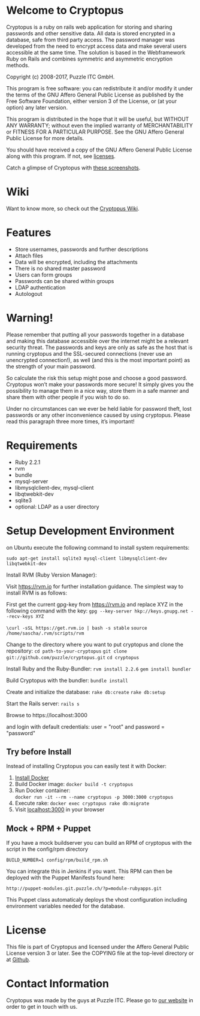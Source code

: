 Welcome to Cryptopus
====================

Cryptopus is a ruby on rails web application for storing and sharing
passwords and other sensitive data. All data is stored encrypted in a
database, safe from third party access. The password manager was
developed from the need to encrypt access data and make several users
accessible at the same time. The solution is based in the Webframework
Ruby on Rails and combines symmetric and asymmetric encryption methods.

Copyright (c) 2008-2017, Puzzle ITC GmbH.

This program is free software: you can redistribute it and/or modify it
under the terms of the GNU Affero General Public License as published by
the Free Software Foundation, either version 3 of the License, or (at
your option) any later version.

This program is distributed in the hope that it will be useful, but
WITHOUT ANY WARRANTY; without even the implied warranty of
MERCHANTABILITY or FITNESS FOR A PARTICULAR PURPOSE. See the GNU Affero
General Public License for more details.

You should have received a copy of the GNU Affero General Public License
along with this program. If not, see
[licenses](http://www.gnu.org/licenses/).

Catch a glimpse of Cryptopus with [these screenshots](https://github.com/puzzle/cryptopus/wiki/Screenshots).

Wiki
====

Want to know more, so check out the [Cryptopus Wiki](https://github.com/puzzle/cryptopus/wiki).

Features
========

-   Store usernames, passwords and further descriptions
-   Attach files
-   Data will be encrypted, including the attachments
-   There is no shared master password
-   Users can form groups
-   Passwords can be shared within groups
-   LDAP authentication
-   Autologout

Warning!
========

Please remember that putting all your passwords together in a database
and making this database accessible over the internet might be a
relevant security threat. The passwords and keys are only as safe as the
host that is running cryptopus and the SSL-secured connections (never
use an unencrypted connection!), as well (and this is the most important
point) as the strength of your main password.

So calculate the risk this setup might pose and choose a good password.
Cryptopus won’t make your passwords more secure! It simply gives you the
possibility to manage them in a nice way, store them in a safe manner
and share them with other people if you wish to do so.

Under no circumstances can we ever be held liable for password theft,
lost passwords or any other inconvenience caused by using cryptopus.
Please read this paragraph three more times, it’s important!

Requirements
============

-   Ruby 2.2.1
-   rvm
-   bundle
-   mysql-server
-   libmysqlclient-dev, mysql-client
-   libqtwebkit-dev
-   sqlite3
-   optional: LDAP as a user directory

Setup Development Environment
=============================

on Ubuntu execute the following command to install system requirements:  

`sudo apt-get install sqlite3 mysql-client libmysqlclient-dev libqtwebkit-dev`


Install RVM (Ruby Version Manager):

Visit https://rvm.io for further installation guidance. The simplest way to install RVM is as follows:

First get the current gpg-key from https://rvm.io and replace XYZ in the following command with the key:
`gpg --key-server hkp://keys.gnupg.net --recv-keys XYZ`

`\curl -sSL https://get.rvm.io | bash -s stable`
`source /home/sascha/.rvm/scripts/rvm`

Change to the directory where you want to put cryptopus and clone the repository:
`cd path-to-your-cryptopus`
`git clone git://github.com/puzzle/cryptopus.git`
`cd cryptopus`

Install Ruby and the Ruby-Bundler:
`rvm install 2.2.6`
`gem install bundler`

Build Cryptopus with the bundler:
`bundle install`

Create and initialize the database:
`rake db:create`
`rake db:setup`

Start the Rails server:
`rails s`

Browse to https://localhost:3000

and login with default credentials:
user = "root" and password = "password"



Try before Install
------------------

Instead of installing Cryptopus you can easily test it with Docker:

1. ​[Install Docker](https://docs.docker.com/engine/installation/ubuntulinux/)        
2. Build Docker image: `docker build -t cryptopus`  
3. Run Docker container:   
`docker run -it --rm --name cryptopus -p 3000:3000 cryptopus`  
4. Execute rake: `docker exec cryptopus rake db:migrate`    
5. Visit [localhost:3000](http://localhost:3000) in your browser  


Mock + RPM + Puppet
-------------------

If you have a mock buildserver you can build an RPM of cryptopus with
the script in the config/rpm directory

`BUILD_NUMBER=1 config/rpm/build_rpm.sh`

You can integrate this in Jenkins if you want. This RPM can then be
deployed with the Puppet Manifests found here:

`http://puppet-modules.git.puzzle.ch/?p=module-rubyapps.git`

This Puppet class automaticaly deploys the vhost configuration including
environment variables needed for the database.

License
=======

This file is part of Cryptopus
and licensed under the Affero General Public License version 3 or later.
See the COPYING file at the top-level directory or at
[Github](https://github.com/puzzle/cryptopus).

Contact Information
===================

Cryptopus was made by the guys at Puzzle ITC. Please go to
[our website](http://www.puzzle.ch/) in order to get in touch
with us.
